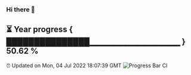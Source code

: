 ### Hi there 👋
⏳ Year progress { ███████████████▁▁▁▁▁▁▁▁▁▁▁▁▁▁▁ } 50.62 %
---
⏰ Updated on Mon, 04 Jul 2022 18:07:39 GMT
![Progress Bar CI](https://github.com/Moyi321/Moyi321/workflows/Progress%20Bar%20CI/badge.svg)
